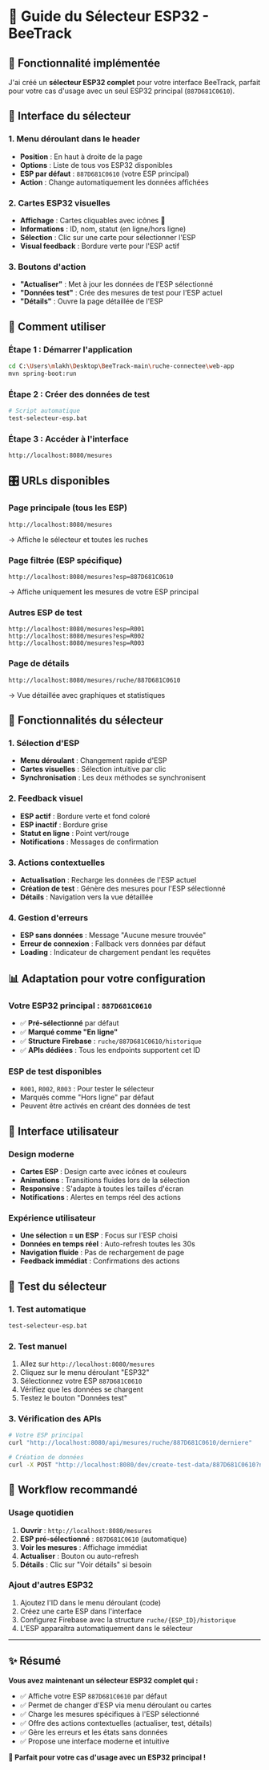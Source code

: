 # 🔌 Guide du Sélecteur ESP32 - BeeTrack

## 🎯 **Fonctionnalité implémentée**

J'ai créé un **sélecteur ESP32 complet** pour votre interface BeeTrack, parfait pour votre cas d'usage avec un seul ESP32 principal (`887D681C0610`).

## 📱 **Interface du sélecteur**

### **1. Menu déroulant dans le header**
- **Position** : En haut à droite de la page
- **Options** : Liste de tous vos ESP32 disponibles
- **ESP par défaut** : `887D681C0610` (votre ESP principal)
- **Action** : Change automatiquement les données affichées

### **2. Cartes ESP32 visuelles**
- **Affichage** : Cartes cliquables avec icônes 📡
- **Informations** : ID, nom, statut (en ligne/hors ligne)
- **Sélection** : Clic sur une carte pour sélectionner l'ESP
- **Visual feedback** : Bordure verte pour l'ESP actif

### **3. Boutons d'action**
- **"Actualiser"** : Met à jour les données de l'ESP sélectionné
- **"Données test"** : Crée des mesures de test pour l'ESP actuel
- **"Détails"** : Ouvre la page détaillée de l'ESP

## 🚀 **Comment utiliser**

### **Étape 1 : Démarrer l'application**
```bash
cd C:\Users\mlakh\Desktop\BeeTrack-main\ruche-connectee\web-app
mvn spring-boot:run
```

### **Étape 2 : Créer des données de test**
```bash
# Script automatique
test-selecteur-esp.bat
```

### **Étape 3 : Accéder à l'interface**
```
http://localhost:8080/mesures
```

## 🎛️ **URLs disponibles**

### **Page principale (tous les ESP)**
```
http://localhost:8080/mesures
```
→ Affiche le sélecteur et toutes les ruches

### **Page filtrée (ESP spécifique)**
```
http://localhost:8080/mesures?esp=887D681C0610
```
→ Affiche uniquement les mesures de votre ESP principal

### **Autres ESP de test**
```
http://localhost:8080/mesures?esp=R001
http://localhost:8080/mesures?esp=R002
http://localhost:8080/mesures?esp=R003
```

### **Page de détails**
```
http://localhost:8080/mesures/ruche/887D681C0610
```
→ Vue détaillée avec graphiques et statistiques

## 🔧 **Fonctionnalités du sélecteur**

### **1. Sélection d'ESP**
- **Menu déroulant** : Changement rapide d'ESP
- **Cartes visuelles** : Sélection intuitive par clic
- **Synchronisation** : Les deux méthodes se synchronisent

### **2. Feedback visuel**
- **ESP actif** : Bordure verte et fond coloré
- **ESP inactif** : Bordure grise
- **Statut en ligne** : Point vert/rouge
- **Notifications** : Messages de confirmation

### **3. Actions contextuelles**
- **Actualisation** : Recharge les données de l'ESP actuel
- **Création de test** : Génère des mesures pour l'ESP sélectionné
- **Détails** : Navigation vers la vue détaillée

### **4. Gestion d'erreurs**
- **ESP sans données** : Message "Aucune mesure trouvée"
- **Erreur de connexion** : Fallback vers données par défaut
- **Loading** : Indicateur de chargement pendant les requêtes

## 📊 **Adaptation pour votre configuration**

### **Votre ESP32 principal : `887D681C0610`**
- ✅ **Pré-sélectionné** par défaut
- ✅ **Marqué comme "En ligne"**
- ✅ **Structure Firebase** : `ruche/887D681C0610/historique`
- ✅ **APIs dédiées** : Tous les endpoints supportent cet ID

### **ESP de test disponibles**
- `R001`, `R002`, `R003` : Pour tester le sélecteur
- Marqués comme "Hors ligne" par défaut
- Peuvent être activés en créant des données de test

## 🎨 **Interface utilisateur**

### **Design moderne**
- **Cartes ESP** : Design carte avec icônes et couleurs
- **Animations** : Transitions fluides lors de la sélection
- **Responsive** : S'adapte à toutes les tailles d'écran
- **Notifications** : Alertes en temps réel des actions

### **Expérience utilisateur**
- **Une sélection = un ESP** : Focus sur l'ESP choisi
- **Données en temps réel** : Auto-refresh toutes les 30s
- **Navigation fluide** : Pas de rechargement de page
- **Feedback immédiat** : Confirmations des actions

## 🧪 **Test du sélecteur**

### **1. Test automatique**
```bash
test-selecteur-esp.bat
```

### **2. Test manuel**
1. Allez sur `http://localhost:8080/mesures`
2. Cliquez sur le menu déroulant "ESP32"
3. Sélectionnez votre ESP `887D681C0610`
4. Vérifiez que les données se chargent
5. Testez le bouton "Données test"

### **3. Vérification des APIs**
```bash
# Votre ESP principal
curl "http://localhost:8080/api/mesures/ruche/887D681C0610/derniere"

# Création de données
curl -X POST "http://localhost:8080/dev/create-test-data/887D681C0610?nombreJours=2&mesuresParJour=6"
```

## 🔄 **Workflow recommandé**

### **Usage quotidien**
1. **Ouvrir** : `http://localhost:8080/mesures`
2. **ESP pré-sélectionné** : `887D681C0610` (automatique)
3. **Voir les mesures** : Affichage immédiat
4. **Actualiser** : Bouton ou auto-refresh
5. **Détails** : Clic sur "Voir détails" si besoin

### **Ajout d'autres ESP32**
1. Ajoutez l'ID dans le menu déroulant (code)
2. Créez une carte ESP dans l'interface
3. Configurez Firebase avec la structure `ruche/{ESP_ID}/historique`
4. L'ESP apparaîtra automatiquement dans le sélecteur

---

## ✨ **Résumé**

**Vous avez maintenant un sélecteur ESP32 complet qui :**
- ✅ Affiche votre ESP `887D681C0610` par défaut
- ✅ Permet de changer d'ESP via menu déroulant ou cartes
- ✅ Charge les mesures spécifiques à l'ESP sélectionné
- ✅ Offre des actions contextuelles (actualiser, test, détails)
- ✅ Gère les erreurs et les états sans données
- ✅ Propose une interface moderne et intuitive

**🎯 Parfait pour votre cas d'usage avec un ESP32 principal !**
